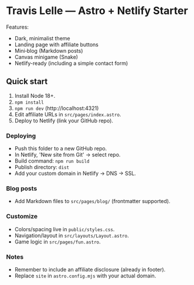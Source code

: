 # Travis Lelle — Astro + Netlify Starter

Features:
- Dark, minimalist theme
- Landing page with affiliate buttons
- Mini‑blog (Markdown posts)
- Canvas minigame (Snake)
- Netlify-ready (including a simple contact form)

## Quick start
1. Install Node 18+.
2. `npm install`
3. `npm run dev` (http://localhost:4321)
4. Edit affiliate URLs in `src/pages/index.astro`.
5. Deploy to Netlify (link your GitHub repo).

### Deploying
- Push this folder to a new GitHub repo.
- In Netlify, 'New site from Git' → select repo.
- Build command: `npm run build`
- Publish directory: `dist`
- Add your custom domain in Netlify → DNS → SSL.

### Blog posts
- Add Markdown files to `src/pages/blog/` (frontmatter supported).

### Customize
- Colors/spacing live in `public/styles.css`.
- Navigation/layout in `src/layouts/Layout.astro`.
- Game logic in `src/pages/fun.astro`.

### Notes
- Remember to include an affiliate disclosure (already in footer).
- Replace `site` in `astro.config.mjs` with your actual domain.
